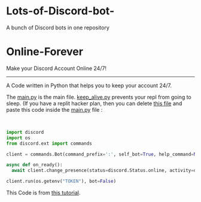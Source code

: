 # Lots-of-Discord-bot-
A bunch of Discord bots in one repository

# Online-Forever
Make your Discord Account Online 24/7!

----

A Code written in Python that helps you to keep your account 24/7.

The [main.py](https://github.com/EZiskpsy05/Lots-of-Discord-bot-/blob/Self-bot-24/7/main.py) is the main file. [keep_alive.py](https://github.com/EZiskpsy05/Lots-of-Discord-bot-/blob/Self-bot-24/7/keep_alive.py) prevents your repl from going to sleep. (If you have a replit hacker plan, then you can delete [this file](https://github.com/EZiskpsy05/Lots-of-Discord-bot-/blob/Self-bot-24/7/keep_alive.py) and paste this code inside the [main.py](https://github.com/EZiskpsy05/Lots-of-Discord-bot-/blob/Self-bot-24/7/main.py) file : 

</br>

```py
import discord
import os
from discord.ext import commands

client = commands.Bot(command_prefix=':', self_bot=True, help_command=None)

async def on_ready():
  await client.change_presence(status=discord.Status.online, activity=discord.Game("TESTING"))

client.run(os.getenv("TOKEN"), bot=False)
```

This Code is from [this tutorial](https://youtu.be/yfgEbZAXMAQ).
